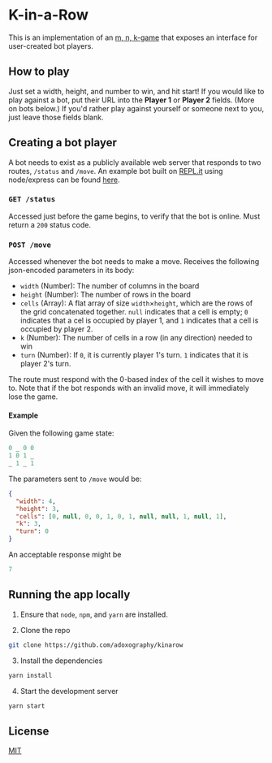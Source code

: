 # K-in-a-Row
This is an implementation of an [m, n, k-game](https://en.wikipedia.org/wiki/M,n,k-game) that exposes an interface for user-created bot players.

## How to play
Just set a width, height, and number to win, and hit start! If you would like to play against a bot, put their URL into the **Player 1** or **Player 2** fields. (More on bots below.) If you'd rather play against yourself or someone next to you, just leave those fields blank.

## Creating a bot player
A bot needs to exist as a publicly available web server that responds to two routes, `/status` and `/move`. An example bot built on [REPL.it](https://repl.it) using node/express can be found [here](https://repl.it/@adoxography/KIRA).

### `GET /status`
Accessed just before the game begins, to verify that the bot is online. Must return a `200` status code.

### `POST /move`
Accessed whenever the bot needs to make a move. Receives the following json-encoded parameters in its body:

- `width` (Number): The number of columns in the board
- `height` (Number): The number of rows in the board
- `cells` (Array): A flat array of size `width`×`height`, which are the rows of the grid concatenated together. `null` indicates that a cell is empty; `0` indicates that a cel is occupied by player 1, and `1` indicates that a cell is occupied by player 2.
- `k` (Number): The number of cells in a row (in any direction) needed to win
- `turn` (Number): If `0`, it is currently player 1's turn. `1` indicates that it is player 2's turn.

The route must respond with the 0-based index of the cell it wishes to move to. Note that if the bot responds with an invalid move, it will immediately lose the game.

#### Example

Given the following game state:
```ruby
0 _ 0 0
1 0 1 _
_ 1 _ 1
```

The parameters sent to `/move` would be:

```json
{
  "width": 4,
  "height": 3,
  "cells": [0, null, 0, 0, 1, 0, 1, null, null, 1, null, 1],
  "k": 3,
  "turn": 0
}
```

An acceptable response might be

```ruby
7
```

## Running the app locally

1. Ensure that `node`, `npm`, and `yarn` are installed.

2. Clone the repo

```bash
git clone https://github.com/adoxography/kinarow
```

3. Install the dependencies

```bash
yarn install
```

4. Start the development server

```bash
yarn start
```

## License
[MIT](/LICENSE)
